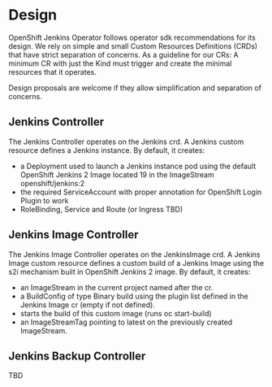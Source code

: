 # Design

OpenShift Jenkins Operator follows operator sdk recommendations for its design.
We rely on simple and small Custom Resources Definitions (CRDs) that have strict separation 
of concerns.
As a guideline for our CRs: A minimum CR with just the Kind must trigger and create the minimal 
resources that it operates.

Design proposals are welcome if they allow simplification and separation of concerns.

## Jenkins Controller

The Jenkins Controller operates on the Jenkins crd. A Jenkins custom resource defines a Jenkins 
instance.
By default, it creates:
- a Deployment used to launch a Jenkins instance pod using the default OpenShift Jenkins 2 Image located
 19 in the ImageStream openshift/jenkins:2
- the required ServiceAccount with proper annotation for OpenShift Login Plugin to work
- RoleBinding, Service and Route (or Ingress TBD)  

## Jenkins Image Controller
The Jenkins Image Controller operates on the JenkinsImage crd. A Jenkins Image custom resource defines a 
custom build of a Jenkins Image using the s2i mechanism built in OpenShift Jenkins 2 image. 
By default, it creates:
- an ImageStream in the current project named after the cr.
- a BuildConfig of type Binary build using the plugin list defined in the Jenkins Image cr (empty if not defined).
- starts the build of this custom image (runs oc start-build)
- an ImageStreamTag pointing to latest on the previously created ImageStream.

## Jenkins Backup Controller
TBD
